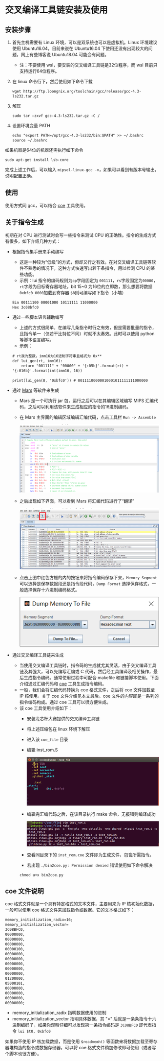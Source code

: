 # 交叉编译工具链安装及使用

## 安装步骤

1. 首先主机需要有 Linux 环境，可以是双系统也可以是虚拟机。Linux 环境建议使用 Ubuntu16.04，目前来说在 Ubuntu16.04 下使用还没有出现较大的问题，网上有些博客说 Ubuntu18.04 可能会有问题。
    - 注：不要使用 wsl，要安装的交叉编译工具链是32位程序，而 wsl 目前只支持运行64位程序。

2. 在 linux 命令行下，然后使用如下命令下载
    ```
    wget http://ftp.loongnix.org/toolchain/gcc/release/gcc-4.3-ls232.tar.gz
    ```

3. 解压
    ```
    sudo tar –zxvf gcc-4.3-ls232.tar.gz -C /
    ```

4. 设置环境变量 PATH
    ```
    echo "export PATH=/opt/gcc-4.3-ls232/bin:$PATH" >> ~/.bashrc
    source ~/.bashrc
    ```

如果机器是64位的机器还需执行如下命令
```
sudo apt-get install lsb-core 
```

完成上述工作后，可以输入 `mipsel-linux-gcc -v`，如果可以看到有版本号输出，说明配置正确。

## 使用

使用方式同 gcc，可以结合 [coe](https://github.com/bit-mips/bitmips_experiments/tree/master/tools/coe%20tool) 工具使用。

## 关于指令生成

初期在对 CPU 进行测试时会写一些指令来测试 CPU 的正确性。指令的生成方式有很多，如下介绍几种方式：

- 根据指令集手册来手动编写
    - 这是一种较为“低级”的方式，但却又行之有效。在对交叉编译工具链等软件不熟悉的情况下，这种方式快速写出若干条指令，用以检测 CPU 的某些功能。
    - 示例：lui 指令的编码规则为`op`字段固定为 `001111`，`rs`字段固定为`00000`，`rt`字段为目标寄存器地址，bit 15~0 为16位的立即数，那么想要将数据`0xbfc0_0000`加载到寄存器 `$8`则可编写如下指令（小端）
    ```
    Bin 00111100 00001000 10111111 11000000
    Hex 3c08bfc0
    ```
- 通过一些脚本语言辅助编写
    - 上述的方式很简单，在编写几条指令时行之有效，但是需要批量的指令，且指令单一（仅若干比特位不同）时就不太奏效。此时可以使用 python 等脚本语言编写。
    - 示例：
    ```
    # rt我为整数，imm16为16进制字符串且格式为 0x**
    def lui_gen(rt, imm16):
        return "001111" + "00000" + '{:05b}'.format(rt) + '{:016b}'.format(int(imm16, 16))

    print(lui_gen(8, '0xbfc0')) # 00111100000010001011111111000000
    ```

- 通过 [Mars](http://courses.missouristate.edu/kenvollmar/mars/) 等软件来生成
    - Mars 是一个可执行 jar 包，运行之后可以在其编辑区域编写 MIPS 汇编代码，之后可以利用该软件来生成相应的指令的16进制编码。
    - 在 Mars 主界面的编辑区域编辑汇编代码，点击工具栏 `Run -> Assemble`
    
        ![](../img/others/p3.png)
    
    - 之后出现如下界面，可以看到 Mars 将汇编代码进行了“翻译”
    
        ![](../img/others/p4.png)

    - 点击上图中红色方框的内的按钮来将指令编码保存下来，`Memory Segment` 可以选择是保存数据段还是指令段代码，`Dump Format` 选择保存格式，一般选择保存十六进制编码格式。

        ![](../img/others/p5.png)

- 通过交叉编译工具链来生成
    - 当使用交叉编译工具链时，指令码的生成就尤其灵活，由于交叉编译工具链及其强大，可以先编写汇编或 C 代码，然后经工具编译及相关操作，最后生成指令编码。通常使用过程中可配合 makefile 和链接脚本使用。下面介绍通过汇编代码和 [coe](https://github.com/bit-mips/bitmips_experiments/tree/master/tools/coe%20tool) 工具生成指令编码。
    - 一般，我们会将汇编代码转换为 coe 格式文件，之后将 coe 文件加载至 IP 核使用。关于 coe 文件介绍见本文最后。coe 文件的内容即是一系列的指令编码构成。通过 coe 工具可以很方便生成。
    - 该 coe 工具使用介绍如下：
        - 安装龙芯杯大赛提供的交叉编译工具链
        - 将上述压缩包在 linux 环境下解压
        - 进入该 `coe_file` 目录
        - 编辑 inst_rom.S

            ![](../img/others/p1.jpg)
        
        - 编辑完汇编代码之后，在该目录执行 make 命令，无报错则编译成功
        
            ![](../img/others/p2.jpg)
        
        - 查看同目录下的 `inst_rom.coe` 文件即为生成文件，包含所需指令。
        - 若出现 `./bin2coe.py: Permission denied` 错误使用如下命令解决
        ```
        chmod u+x bin2coe.py
        ```

## coe 文件说明
coe 格式文件就是一个具有特定格式的文本文件，主要用来为 IP 核初始化数据，一般可以使用 coe 格式文件来加载指令或数据。它的文本格式如下：
```
memory_initialization_radix=16;
memory_initialization_vector=
3C08BFC0,
00000000,
00000000,
00000000,
00000100,
00000000,
00000000,
00000000,
00000000,
00000000,
01200000,
05000101,
00000000,
00000000,
00000000,
00000000;
```
- memory_initialization_radix 指明数据使用的进制
- memory_initialization_vector 指明具体数据，其 "=" 后就是一条条指令十六进制编码了，如果你观察仔细可以发现第一条指令编码是 `3C08BFC0` 即代表指令 `lui $t0, 0xbfc0`

如果你不使用 IP 核加载数据，而是使用 `$readmemh()` 等函数来将数据加载至寄存器堆构造的指令或数据存储器，可以将 coe 格式文件稍加修改即可使用（或者写个脚本也很方便）。

